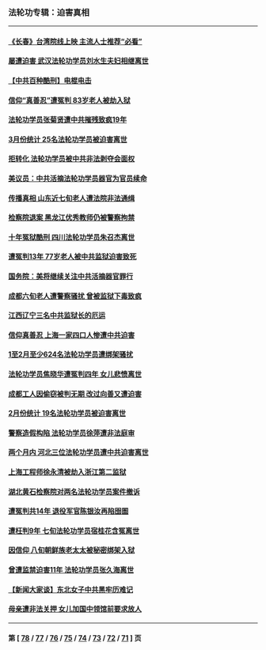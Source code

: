### 法轮功专辑：迫害真相
---
#### [《长春》台湾院线上映 主流人士推荐“必看”](../../pages/nf4379/n13967751.md?04090430) 
#### [屡遭迫害 武汉法轮功学员刘水生夫妇相继离世](../../pages/nf4379/n13965806.md?04090430) 
#### [【中共百种酷刑】电棍电击](../../pages/nf4379/n13964477.md?04090430) 
#### [信仰“真善忍”遭冤判 83岁老人被劫入狱](../../pages/nf4379/n13958286.md?04090430) 
#### [法轮功学员张菊贤遭中共摧残致疯19年](../../pages/nf4379/n13962633.md?04090430) 
#### [3月份统计 25名法轮功学员被迫害离世](../../pages/nf4379/n13963851.md?04090430) 
#### [拒转化 法轮功学员被中共非法剥夺会面权](../../pages/nf4379/n13961975.md?04090430) 
#### [美议员：中共活摘法轮功学员器官为官员续命](../../pages/nf4379/n13961550.md?04090430) 
#### [传播真相 山东近七旬老人遭法院非法通缉](../../pages/nf4379/n13961068.md?04090430) 
#### [检察院退案 黑龙江优秀教师仍被警察拘禁](../../pages/nf4379/n13960361.md?04090430) 
#### [十年冤狱酷刑 四川法轮功学员朱召杰离世](../../pages/nf4379/n13959794.md?04090430) 
#### [遭冤判13年 77岁老人被中共监狱迫害致死](../../pages/nf4379/n13953812.md?04090430) 
#### [国务院：美将继续关注中共活摘器官罪行](../../pages/nf4379/n13954656.md?04090430) 
#### [成都六旬老人遭警察骚扰 曾被监狱下毒致疯](../../pages/nf4379/n13952299.md?04090430) 
#### [江西辽宁三名中共监狱长的厄运](../../pages/nf4379/n13951740.md?04090430) 
#### [信仰真善忍 上海一家四口人惨遭中共迫害](../../pages/nf4379/n13950973.md?04090430) 
#### [1至2月至少624名法轮功学员遭绑架骚扰](../../pages/nf4379/n13950181.md?04090430) 
#### [法轮功学员焦晓华遭冤判四年 女儿悲愤离世](../../pages/nf4379/n13949614.md?04090430) 
#### [成都工人因偷窃被判无期 改过向善又遭迫害](../../pages/nf4379/n13948561.md?04090430) 
#### [2月份统计 19名法轮功学员被迫害离世](../../pages/nf4379/n13947335.md?04090430) 
#### [警察造假构陷 法轮功学员徐萍遭非法庭审](../../pages/nf4379/n13946469.md?04090430) 
#### [两个月内 河北三位法轮功学员遭中共迫害离世](../../pages/nf4379/n13945856.md?04090430) 
#### [上海工程师徐永清被劫入浙江第二监狱](../../pages/nf4379/n13945041.md?04090430) 
#### [湖北黄石检察院对两名法轮功学员案件撤诉](../../pages/nf4379/n13944382.md?04090430) 
#### [遭冤判共14年 退役军官陈银汝再陷囹圄](../../pages/nf4379/n13943569.md?04090430) 
#### [遭枉判9年 七旬法轮功学员宿桂花含冤离世](../../pages/nf4379/n13943708.md?04090430) 
#### [因信仰 八旬朝鲜族老太太被秘密绑架入狱](../../pages/nf4379/n13942333.md?04090430) 
#### [曾遭监禁迫害11年 法轮功学员张久海离世](../../pages/nf4379/n13941569.md?04090430) 
#### [【新闻大家谈】东北女子中共黑牢历难记](../../pages/nf4379/n13942450.md?04090430) 
#### [母亲遭非法关押 女儿加国中领馆前要求放人](../../pages/nf4379/n13941094.md?04090430) 

---
#### 第 [ [78](./78.md?04090430) / [77](./77.md?04090430) / [76](./76.md?04090430) / [75](./75.md?04090430) / [74](./74.md?04090430) / [73](./73.md?04090430) / [72](./72.md?04090430) / [71](./71.md?04090430) ] 页
